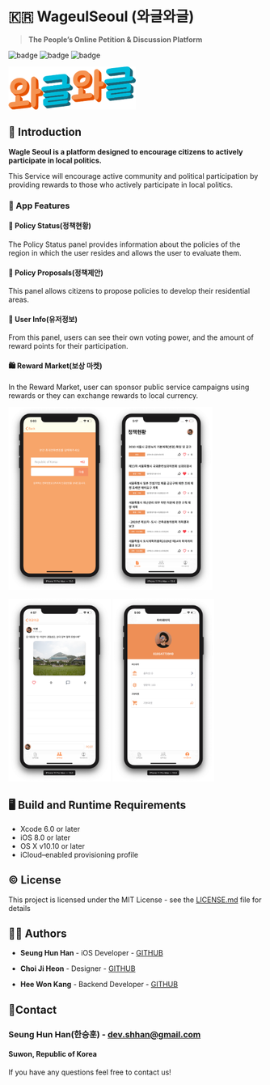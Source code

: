 # :kr: WageulSeoul (와글와글)

> **The People’s Online Petition & Discussion Platform**

![badge](https://img.shields.io/badge/license-MIT-red.svg) ![badge](https://img.shields.io/badge/language-Swift-red.svg) ![badge](https://img.shields.io/badge/version-iOS13.1/Swift5.1-lightgrey.svg)



<img src="./README_Images/Logo@3x.png" alt="Logo@3x" width="50%" />




## :open_book: Introduction

**Wagle Seoul is a platform designed to encourage citizens to actively participate in local politics.**

This Service will encourage active community and political participation by providing rewards to those who actively participate in local politics.



### :iphone: App Features



#### :page_facing_up: Policy Status(정책현황)

The Policy Status panel provides information about the policies of the region in which the user resides and allows the user to evaluate them.



#### :loudspeaker: Policy Proposals(정책제안)

This panel allows citizens to propose policies to develop their residential areas.



#### :bust_in_silhouette: User Info(유저정보)

From this panel, users can see their own voting power, and the amount of reward points for their participation.



#### :shopping: ​Reward Market(보상 마켓)

In the Reward Market, user can sponsor public service campaigns using rewards or they can exchange rewards to local currency.



<img src="./README_Images/Register.png" alt="Register" width="40%" /><img src="./README_Images/PolicyStatus.png" alt="PolicyStatus" width="40%" />

<img src="./README_Images/PolicyProposals.png" alt="PolicyProposals" width="40%" /> <img src="./README_Images/UserInfo.png" alt="UserInfo" width="40%" />



## :desktop_computer: ​Build and Runtime Requirements

- Xcode 6.0 or later
- iOS 8.0 or later
- OS X v10.10 or later
- iCloud–enabled provisioning profile



## :copyright: ​License



This project is licensed under the MIT License - see the [LICENSE.md](./LICENSE) file for details



## :man_technologist: ​Authors



* **Seung Hun Han** - iOS Developer - [GITHUB](https://github.com/shhan730)

  

* **Choi Ji Heon** - Designer - [GITHUB](https://github.com/smakerdev)

  

* **Hee Won Kang** - Backend Developer - [GITHUB](https://github.com/kang-heewon)



## :email: ​Contact



### **Seung Hun Han**(한승훈) - dev.shhan@gmail.com

#### Suwon, Republic of Korea



If you have any questions feel free to contact us!

